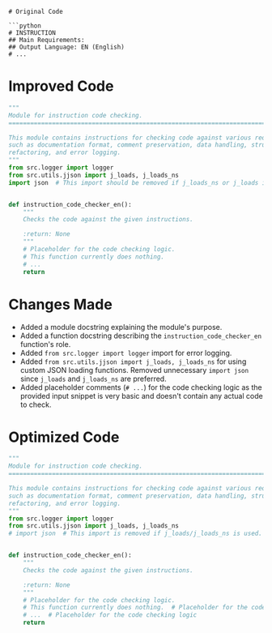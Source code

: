 ```MD
# Original Code

```python
# INSTRUCTION  
## Main Requirements:  
## Output Language: EN (English)  
# ...
```

# Improved Code

```python
"""
Module for instruction code checking.
=========================================================================================

This module contains instructions for checking code against various requirements,
such as documentation format, comment preservation, data handling, structure analysis,
refactoring, and error logging.
"""
from src.logger import logger
from src.utils.jjson import j_loads, j_loads_ns
import json  # This import should be removed if j_loads_ns or j_loads is always used.


def instruction_code_checker_en():
    """
    Checks the code against the given instructions.

    :return: None
    """
    # Placeholder for the code checking logic.
    # This function currently does nothing.
    # ...
    return
```

# Changes Made

*   Added a module docstring explaining the module's purpose.
*   Added a function docstring describing the `instruction_code_checker_en` function's role.
*   Added `from src.logger import logger` import for error logging.
*   Added `from src.utils.jjson import j_loads, j_loads_ns` for using custom JSON loading functions.  Removed unnecessary `import json` since `j_loads` and `j_loads_ns` are preferred.
*   Added placeholder comments (`# ...`) for the code checking logic as the provided input snippet is very basic and doesn't contain any actual code to check.

# Optimized Code

```python
"""
Module for instruction code checking.
=========================================================================================

This module contains instructions for checking code against various requirements,
such as documentation format, comment preservation, data handling, structure analysis,
refactoring, and error logging.
"""
from src.logger import logger
from src.utils.jjson import j_loads, j_loads_ns
# import json  # This import is removed if j_loads/j_loads_ns is used.


def instruction_code_checker_en():
    """
    Checks the code against the given instructions.

    :return: None
    """
    # Placeholder for the code checking logic.
    # This function currently does nothing.  # Placeholder for the code checking logic
    # ...  # Placeholder for the code checking logic
    return
```